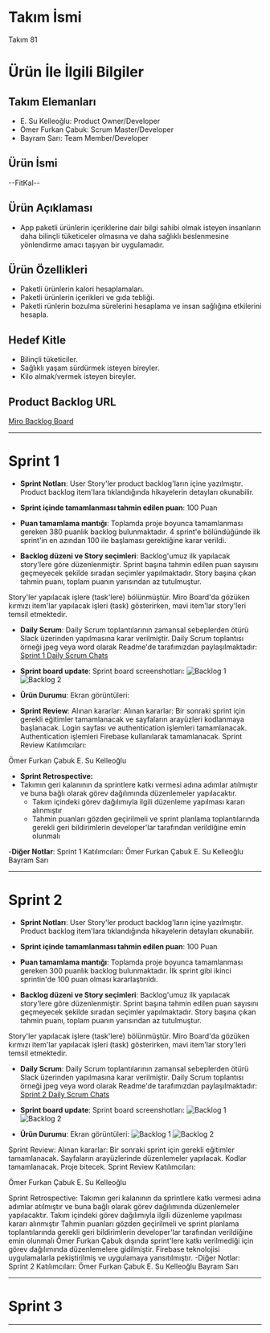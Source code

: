 
# **Takım İsmi**

Takım 81

# Ürün İle İlgili Bilgiler

## Takım Elemanları

- E. Su Kelleoğlu: Product Owner/Developer
- Ömer Furkan Çabuk: Scrum Master/Developer
- Bayram Sarı: Team Member/Developer

## Ürün İsmi

--FitKal--

## Ürün Açıklaması

- App paketli ürünlerin içeriklerine dair bilgi sahibi olmak isteyen insanların daha bilinçli tüketiceler olmasına ve daha sağlıklı beslenmesine yönlendirme amacı taşıyan bir uygulamadır.

## Ürün Özellikleri

- Paketli ürünlerin kalori hesaplamaları.
- Paketli ürünlerin içerikleri ve gıda tebliği.
- Paketli rünlerin bozulma sürelerini hesaplama ve insan sağlığına etkilerini hesapla.

## Hedef Kitle

- Bilinçli tüketiciler.
- Sağlıklı yaşam sürdürmek isteyen bireyler.
- Kilo almak/vermek isteyen bireyler.

## Product Backlog URL

[Miro Backlog Board](https://miro.com/app/board/uXjVO2fPGTU=/)

---

# Sprint 1

- **Sprint Notları**: User Story'ler product backlog'ların içine yazılmıştır. Product backlog item'lara tıklandığında hikayelerin detayları okunabilir.

- **Sprint içinde tamamlanması tahmin edilen puan**: 100 Puan

- **Puan tamamlama mantığı**: Toplamda proje boyunca tamamlanması gereken 380 puanlık backlog bulunmaktadır. 4 sprint'e bölündüğünde ilk sprint'in en azından 100 ile başlaması gerektiğine karar verildi.

- **Backlog düzeni ve Story seçimleri**: Backlog'umuz ilk yapılacak story'lere göre düzenlenmiştir. Sprint başına tahmin edilen puan sayısını geçmeyecek şekilde sıradan seçimler yapılmaktadır. Story başına çıkan tahmin puanı, toplam puanın yarısından az tutulmuştur. 

Story'ler yapılacak işlere (task'lere) bölünmüştür. Miro Board'da gözüken kırmızı item'lar yapılacak işleri (task) gösterirken, mavi item'lar story'leri temsil etmektedir.

- **Daily Scrum**: Daily Scrum toplantılarının zamansal sebeplerden ötürü Slack üzerinden yapılmasına karar verilmiştir. Daily Scrum toplantısı örneği jpeg veya word olarak Readme'de tarafımızdan paylaşılmaktadır: [Sprint 1 Daily Scrum Chats](https://github.com/OyunveUygulamaAkademisi/BootcampScrumTemplate/blob/main/ProjectManagement/Sprint1Documents/DailyScrumMeetingNotesSprint1.docx?raw=true)

- **Sprint board update**: Sprint board screenshotları: 
![Backlog 1](https://github.com/Flutter-Team-81/team81/blob/main/bootcamp%20scrum/sprint1/Ekran%20Resmi%202022-05-10%2023.32.55.png) 
![Backlog 2](https://github.com/Flutter-Team-81/team81/blob/main/bootcamp%20scrum/sprint1/Ekran%20Resmi%202022-05-10%2023.33.14.png) 

- **Ürün Durumu**: Ekran görüntüleri:

- **Sprint Review**: 
Alınan kararlar: Alınan kararlar: Bir sonraki sprint için gerekli eğitimler tamamlanacak ve sayfaların arayüzleri kodlanmaya başlanacak. Login sayfası ve authentication işlemleri tamamlanacak. Authentication işlemleri Firebase kullanılarak tamamlanacak. Sprint Review Katılımcıları:

Ömer Furkan Çabuk
E. Su Kelleoğlu

- **Sprint Retrospective:**
- Takımın geri kalanının da sprintlere katkı vermesi adına adımlar atılmıştır ve buna bağlı olarak görev dağılımında düzenlemeler yapılacaktır.
  - Takım içindeki görev dağılımıyla ilgili düzenleme yapılması kararı alınmıştır
  - Tahmin puanları gözden geçirilmeli ve sprint planlama toplantılarında gerekli geri bildirimlerin developer'lar tarafından verildiğine emin olunmalı


-**Diğer Notlar**:
Sprint 1 Katılımcıları:
Ömer Furkan Çabuk
E. Su Kelleoğlu
Bayram Sarı

---

# Sprint 2

- **Sprint Notları**: User Story'ler product backlog'ların içine yazılmıştır. Product backlog item'lara tıklandığında hikayelerin detayları okunabilir.

- **Sprint içinde tamamlanması tahmin edilen puan**: 100 Puan

- **Puan tamamlama mantığı**: Toplamda proje boyunca tamamlanması gereken 300 puanlık backlog bulunmaktadır. İlk sprint gibi ikinci sprintin'de 100 puan olması kararlaştırıldı.
- **Backlog düzeni ve Story seçimleri**: Backlog'umuz ilk yapılacak story'lere göre düzenlenmiştir. Sprint başına tahmin edilen puan sayısını geçmeyecek şekilde sıradan seçimler yapılmaktadır. Story başına çıkan tahmin puanı, toplam puanın yarısından az tutulmuştur.

Story'ler yapılacak işlere (task'lere) bölünmüştür. Miro Board'da gözüken kırmızı item'lar yapılacak işleri (task) gösterirken, mavi item'lar story'leri temsil etmektedir.

- **Daily Scrum**: Daily Scrum toplantılarının zamansal sebeplerden ötürü Slack üzerinden yapılmasına karar verilmiştir. Daily Scrum toplantısı örneği jpeg veya word olarak Readme'de tarafımızdan paylaşılmaktadır: [Sprint 2 Daily Scrum Chats](https://github.com/Flutter-Team-81/team81/blob/main/bootcamp%20scrum/sprint1/daily_scrum2.docx)

- **Sprint board update**: Sprint board screenshotları: 
![Backlog 1](https://github.com/Flutter-Team-81/team81/blob/main/Ekran%20Resmi%202022-05-22%2023.28.31.png) 
![Backlog 2](https://github.com/Flutter-Team-81/team81/blob/main/Ekran%20Resmi%202022-05-22%2023.28.47.png) 

- **Ürün Durumu**: Ekran görüntüleri:
![Backlog 1](https://github.com/Flutter-Team-81/team81/blob/main/Ekran%20Resmi%202022-05-22%2022.59.48.png) 
![Backlog 2](https://github.com/Flutter-Team-81/team81/blob/main/c46f1373-7de8-4620-b8b9-07666602bf9c.JPG) 

Sprint Review:
Alınan kararlar: Bir sonraki sprint için gerekli eğitimler tamamlanacak. Sayfaların arayüzlerinde düzenlemeler yapılacak. Kodlar tamamlanacak. Proje bitecek.
Sprint Review Katılımcıları:

Ömer Furkan Çabuk E. Su Kelleoğlu

Sprint Retrospective:
Takımın geri kalanının da sprintlere katkı vermesi adına adımlar atılmıştır ve buna bağlı olarak görev dağılımında düzenlemeler yapılacaktır.
Takım içindeki görev dağılımıyla ilgili düzenleme yapılması kararı alınmıştır
Tahmin puanları gözden geçirilmeli ve sprint planlama toplantılarında gerekli geri bildirimlerin developer'lar tarafından verildiğine emin olunmalı
Ömer Furkan Çabuk dışında sprint'lere katkı verilmediği için görev dağılımında düzenlemelere gidilmiştir. 
Firebase teknolojisi uygulamalarla pekiştirilmiş ve uygulamaya yansıtılmıştır.
-Diğer Notlar: Sprint 2 Katılımcıları: Ömer Furkan Çabuk E. Su Kelleoğlu Bayram Sarı

---

# Sprint 3

---
